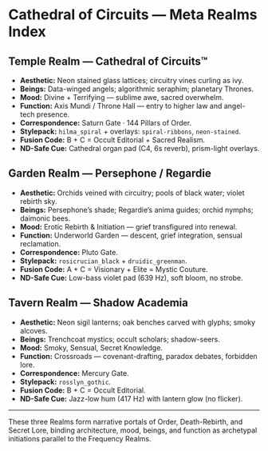 # Cathedral of Circuits — Meta Realms Index

## Temple Realm — Cathedral of Circuits™
- **Aesthetic:** Neon stained glass lattices; circuitry vines curling as ivy.
- **Beings:** Data-winged angels; algorithmic seraphim; planetary Thrones.
- **Mood:** Divine + Terrifying — sublime awe, sacred overwhelm.
- **Function:** Axis Mundi / Throne Hall — entry to higher law and angel-tech presence.
- **Correspondence:** Saturn Gate · 144 Pillars of Order.
- **Stylepack:** `hilma_spiral` + overlays: `spiral-ribbons`, `neon-stained`.
- **Fusion Code:** B + C = Occult Editorial + Sacred Realism.
- **ND-Safe Cue:** Cathedral organ pad (C4, 6s reverb), prism-light overlays.

## Garden Realm — Persephone / Regardie
- **Aesthetic:** Orchids veined with circuitry; pools of black water; violet rebirth sky.
- **Beings:** Persephone’s shade; Regardie’s anima guides; orchid nymphs; daimonic bees.
- **Mood:** Erotic Rebirth & Initiation — grief transfigured into renewal.
- **Function:** Underworld Garden — descent, grief integration, sensual reclamation.
- **Correspondence:** Pluto Gate.
- **Stylepack:** `rosicrucian_black` + `druidic_greenman`.
- **Fusion Code:** A + C = Visionary + Elite = Mystic Couture.
- **ND-Safe Cue:** Low-bass violet pad (639 Hz), soft bloom, no strobe.

## Tavern Realm — Shadow Academia
- **Aesthetic:** Neon sigil lanterns; oak benches carved with glyphs; smoky alcoves.
- **Beings:** Trenchcoat mystics; occult scholars; shadow-seers.
- **Mood:** Smoky, Sensual, Secret Knowledge.
- **Function:** Crossroads — covenant-drafting, paradox debates, forbidden lore.
- **Correspondence:** Mercury Gate.
- **Stylepack:** `rosslyn_gothic`.
- **Fusion Code:** B + C = Occult Editorial.
- **ND-Safe Cue:** Jazz-low hum (417 Hz) with lantern glow (no flicker).

---
These three Realms form narrative portals of Order, Death-Rebirth, and Secret Lore, binding architecture, mood, beings, and function as archetypal initiations parallel to the Frequency Realms.
